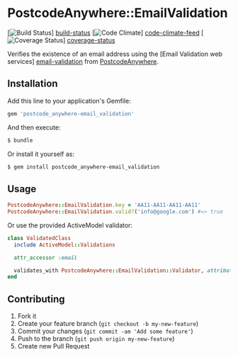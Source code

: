 # PostcodeAnywhere::EmailValidation

[![Build Status][build-status-badge]] [build-status]
[![Code Climate][code-climate-badge]] [code-climate-feed]
[![Coverage Status][coverage-status-badge]] [coverage-status]

Verifies the existence of an email address using the
[Email Validation web services] [email-validation]
from [PostcodeAnywhere].

## Installation

Add this line to your application's Gemfile:

```sh
gem 'postcode_anywhere-email_validation'
```

And then execute:

```sh
$ bundle
```

Or install it yourself as:

```sh
$ gem install postcode_anywhere-email_validation
```

## Usage

```ruby
PostcodeAnywhere::EmailValidation.key = 'AA11-AA11-AA11-AA11'
PostcodeAnywhere::EmailValidation.valid?('info@google.com') #=> true
```

Or use the provided ActiveModel validator:

```ruby
class ValidatedClass
  include ActiveModel::Validations

  attr_accessor :email

  validates_with PostcodeAnywhere::EmailValidation::Validator, attributes: %w{ email }
end
```

## Contributing

1. Fork it
2. Create your feature branch (`git checkout -b my-new-feature`)
3. Commit your changes (`git commit -am 'Add some feature'`)
4. Push to the branch (`git push origin my-new-feature`)
5. Create new Pull Request

[postcodeanywhere]: http://www.postcodeanywhere.co.uk/
  "PostcodeAnywhere"

[email-validation]: http://www.postcodeanywhere.co.uk/email-validation/
  "PostcodeAnywhere's Email Validation web services"

[build-status]: https://travis-ci.org/moneyadviceservice/postcode_anywhere-email_validation
  "Build Status"

[build-status-badge]: https://travis-ci.org/moneyadviceservice/postcode_anywhere-email_validation.png
  "Build Status"

[code-climate-feed]: https://codeclimate.com/github/moneyadviceservice/postcode_anywhere-email_validation
  "Code Climate"

[code-climate-badge]: https://codeclimate.com/github/moneyadviceservice/postcode_anywhere-email_validation.png
  "Code Climate"

[coverage-status]: https://coveralls.io/r/moneyadviceservice/postcode_anywhere-email_validation
  "Coverage Status"

[coverage-status-badge]: https://coveralls.io/repos/moneyadviceservice/postcode_anywhere-email_validation/badge.png
  "Coverage Status"
